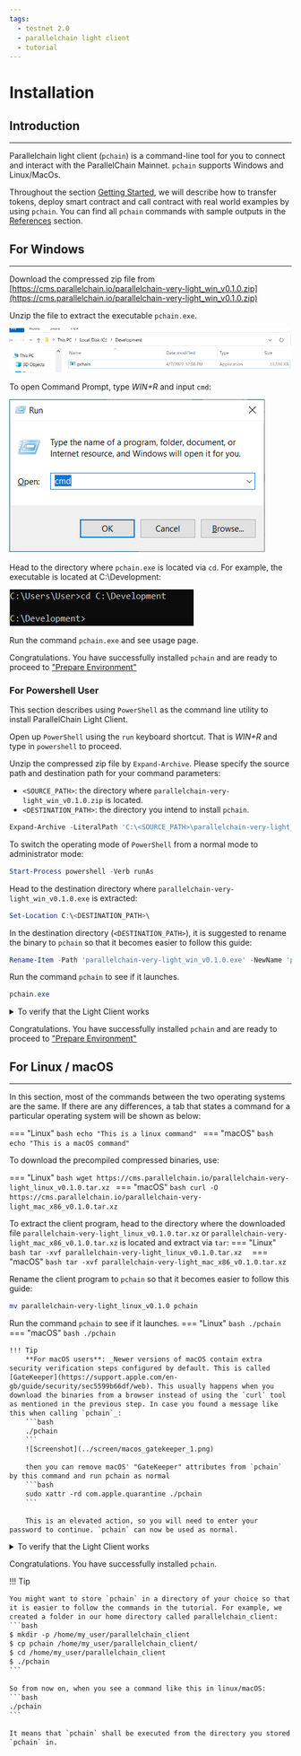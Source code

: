 ```yaml
---
tags:
  - testnet 2.0
  - parallelchain light client
  - tutorial
---
```


# Installation

## Introduction
---

Parallelchain light client (`pchain`) is a command-line tool for you to connect and interact with the ParallelChain Mainnet. `pchain` supports Windows and Linux/MacOs.

Throughout the section [Getting Started](installation.md), we will describe how to transfer tokens, deploy smart contract and call contract with real world examples by using `pchain`. You can find all `pchain` commands with sample outputs in the [References](references.md) section.

## For Windows 
---

Download the compressed zip file from [https://cms.parallelchain.io/parallelchain-very-light_win_v0.1.0.zip](https://cms.parallelchain.io/parallelchain-very-light_win_v0.1.0.zip)

Unzip the file to extract the executable `pchain.exe`. 

![Screenshot](../screen/win_install_1.png)

To open Command Prompt, type *WIN+R* and input `cmd`:

![Screenshot](../screen/win_install_2.png)

Head to the directory where `pchain.exe` is located via `cd`. For example, the executable is located at C:\Development:

![Screenshot](../screen/win_install_3.png)

Run the command `pchain.exe` and see usage page.

Congratulations. You have successfully installed `pchain` and are ready to proceed to ["Prepare Environment"](prepare_env.md)

### For Powershell User

This section describes using `PowerShell` as the command line utility to install ParallelChain Light Client. 

Open up `PowerShell` using the `run` keyboard shortcut. That is *WIN+R* and type in `powershell` to proceed. 

Unzip the compressed zip file by `Expand-Archive`. Please specify the source path and destination path for your command parameters:

-  `<SOURCE_PATH>`: the directory where `parallelchain-very-light_win_v0.1.0.zip` is located.
-  `<DESTINATION_PATH>`: the directory you intend to install `pchain`. 

```PowerShell
Expand-Archive -LiteralPath 'C:\<SOURCE_PATH>\parallelchain-very-light_win_v0.1.0.zip' -DestinationPath 'C:\<DESTINATION_PATH>\parallelchain-very-light_win_v0.1.0.exe'
```

To switch the operating mode of `PowerShell` from a normal mode to administrator mode:
```PowerShell
Start-Process powershell -Verb runAs
```

Head to the destination directory where `parallelchain-very-light_win_v0.1.0.exe` is extracted:
```PowerShell
Set-Location C:\<DESTINATION_PATH>\
```

In the destination directory (`<DESTINATION_PATH>`), it is suggested to rename the binary to `pchain` so that it becomes easier to follow this guide:
```PowerShell
Rename-Item -Path 'parallelchain-very-light_win_v0.1.0.exe' -NewName 'pchain.exe'
```

Run the command `pchain` to see if it launches.
```PowerShell
pchain.exe
```
<details>
  <summary>To verify that the Light Client works</summary>
    pchain is now an executable from anywhere on your system
    ```bash
    verylight 0.1.0
    <Parallel Chain Lab>
    Parallel Chain Mainnet verylight
    ```
</details>

Congratulations. You have successfully installed `pchain` and are ready to proceed to ["Prepare Environment"](prepare_env.md)

## For Linux / macOS
---

In this section, most of the commands between the two operating systems are the same. If there are any differences, a
tab that states a command for a particular operating system will be shown as below:

=== "Linux"
    ```bash
    echo "This is a linux command"
    ```
=== "macOS"
    ```bash
    echo "This is a macOS command"
    ```

To download the precompiled compressed binaries, use:

=== "Linux"
    ```bash
    wget https://cms.parallelchain.io/parallelchain-very-light_linux_v0.1.0.tar.xz
    ```
=== "macOS"
    ```bash
    curl -O https://cms.parallelchain.io/parallelchain-very-light_mac_x86_v0.1.0.tar.xz
    ```

To extract the client program, head to the directory where the downloaded file `parallelchain-very-light_linux_v0.1.0.tar.xz` or  `parallelchain-very-light_mac_x86_v0.1.0.tar.xz` is located and extract via `tar`:
=== "Linux"
    ```bash
    tar -xvf parallelchain-very-light_linux_v0.1.0.tar.xz 
    ```
=== "macOS"
    ```bash
    tar -xvf parallelchain-very-light_mac_x86_v0.1.0.tar.xz
    ```

Rename the client program to `pchain` so that it becomes easier to follow this guide:
```bash
mv parallelchain-very-light_linux_v0.1.0 pchain
```

Run the command `pchain` to see if it launches.
=== "Linux"
    ```bash
    ./pchain
    ```
=== "macOS"
    ```bash
    ./pchain
    ```

    !!! Tip
        **For macOS users**: _Newer versions of macOS contain extra security verification steps configured by default. This is called [GateKeeper](https://support.apple.com/en-gb/guide/security/sec5599b66df/web). This usually happens when you download the binaries from a browser instead of using the `curl` tool as mentioned in the previous step. In case you found a message like this when calling `pchain`_:
        ```bash
        ./pchain
        ```
        ![Screenshot](../screen/macos_gatekeeper_1.png)

        then you can remove macOS' "GateKeeper" attributes from `pchain` by this command and run pchain as normal
        ```bash
        sudo xattr -rd com.apple.quarantine ./pchain
        ```

        This is an elevated action, so you will need to enter your password to continue. `pchain` can now be used as normal.

<details>
  <summary>To verify that the Light Client works</summary>
    ```bash
    verylight 0.1.0
    <Parallel Chain Lab>
    Parallel Chain Mainnet verylight
    ```
</details>

Congratulations. You have successfully installed `pchain`.

!!! Tip

    You might want to store `pchain` in a directory of your choice so that it is easier to follow the commands in the tutorial. For example, we created a folder in our home directory called parallelchain_client:
    ```bash
    $ mkdir -p /home/my_user/parallelchain_client
    $ cp pchain /home/my_user/parallelchain_client/
    $ cd /home/my_user/parallelchain_client
    $ ./pchain
    ```

    So from now on, when you see a command like this in linux/macOS:
    ```bash
    ./pchain
    ```

    It means that `pchain` shall be executed from the directory you stored `pchain` in.

